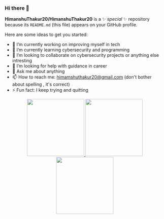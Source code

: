 ### Hi there 👋


**HimanshuThakur20/HimanshuThakur20** is a ✨ _special_ ✨ repository because its `README.md` (this file) appears on your GitHub profile.

Here are some ideas to get you started:

- 🔭 I’m currently working on improving myself in tech
- 🌱 I’m currently learning cybersecurity and programming
- 👯 I’m looking to collaborate on cybersecurity projects or anything else intresting
- 🤔 I’m looking for help with guidance in career
- 💬 Ask me about anything
- 📫 How to reach me: himamshuthakur20@gmail.com (don't bother about spelling , it's correct)
- ⚡ Fun fact: I keep trying and quitting



<p align="center">
<a href="https://github.com/HimanshuThakur20">
  <img height="180em" src="https://github-readme-stats.vercel.app/api?username=HimanshuThakur20&count_private=true&show_icons=true&theme=merko" />
  <img height="180em" src="https://github-readme-stats-eight-theta.vercel.app/api/top-langs/?username=HimanshuThakur20&theme=merko&layout=compact&langs_count=10&exclude_repo=gamebase&hide=objective-c,c,java" />
  <img align="center" height="180em" src="https://github-readme-streak-stats.herokuapp.com/?user=HimanshuThakur20&theme=merko"/>
</a>
</p>

